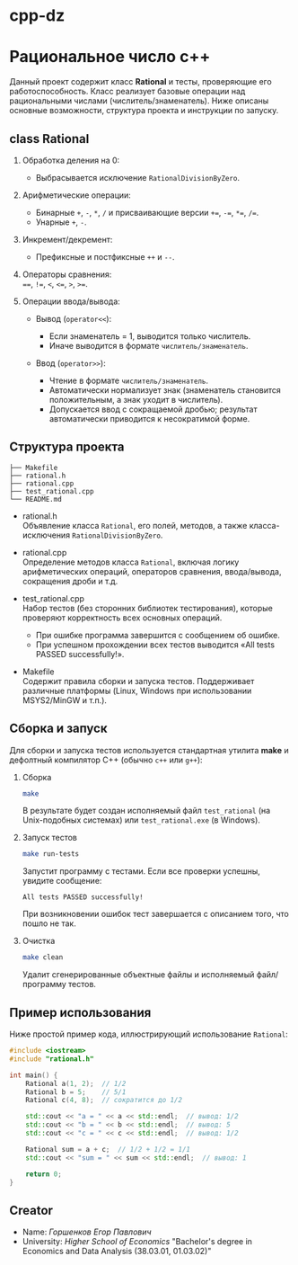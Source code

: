 # cpp-dz

# Рациональное число с++ 

Данный проект содержит класс **Rational** и тесты, проверяющие его работоспособность. Класс реализует базовые операции над рациональными числами (числитель/знаменатель). Ниже описаны основные возможности, структура проекта и инструкции по запуску.


## class Rational

1. Обработка деления на 0:
   - Выбрасывается исключение `RationalDivisionByZero`.

2. Арифметические операции:
   - Бинарные `+`, `-`, `*`, `/` и присваивающие версии `+=`, `-=`, `*=`, `/=`.
   - Унарные `+`, `-`.

3. Инкремент/декремент:
   - Префиксные и постфиксные `++` и `--`.

4. Операторы сравнения:  
   `==`, `!=`, `<`, `<=`, `>`, `>=`.

5. Операции ввода/вывода:
   - Вывод (`operator<<`):  
     - Если знаменатель = 1, выводится только числитель.  
     - Иначе выводится в формате `числитель/знаменатель`.

   - Ввод (`operator>>`):  
     - Чтение в формате `числитель/знаменатель`.  
     - Автоматически нормализует знак (знаменатель становится положительным, а знак уходит в числитель).  
     - Допускается ввод с сокращаемой дробью; результат автоматически приводится к несократимой форме.

## Структура проекта

```
├── Makefile
├── rational.h
├── rational.cpp
├── test_rational.cpp
└── README.md
```

- rational.h  
  Объявление класса `Rational`, его полей, методов, а также класса-исключения `RationalDivisionByZero`.

- rational.cpp  
  Определение методов класса `Rational`, включая логику арифметических операций, операторов сравнения, ввода/вывода, сокращения дроби и т.д.

- test_rational.cpp  
  Набор тестов (без сторонних библиотек тестирования), которые проверяют корректность всех основных операций.  
  - При ошибке программа завершится с сообщением об ошибке.  
  - При успешном прохождении всех тестов выводится «All tests PASSED successfully!».

- Makefile  
  Содержит правила сборки и запуска тестов. Поддерживает различные платформы (Linux, Windows при использовании MSYS2/MinGW и т.п.).

## Сборка и запуск

Для сборки и запуска тестов используется стандартная утилита **make** и дефолтный компилятор C++ (обычно `c++` или `g++`):

1. Сборка  
   ```bash
   make
   ```
   В результате будет создан исполняемый файл `test_rational` (на Unix-подобных системах) или `test_rational.exe` (в Windows).

2. Запуск тестов  
   ```bash
   make run-tests
   ```
   Запустит программу с тестами. Если все проверки успешны, увидите сообщение:
   ```
   All tests PASSED successfully!
   ```
   При возникновении ошибок тест завершается с описанием того, что пошло не так.

3. Очистка  
   ```bash
   make clean
   ```
   Удалит сгенерированные объектные файлы и исполняемый файл/программу тестов.

## Пример использования

Ниже простой пример кода, иллюстрирующий использование `Rational`:

```cpp
#include <iostream>
#include "rational.h"

int main() {
    Rational a(1, 2);  // 1/2
    Rational b = 5;    // 5/1 
    Rational c(4, 8);  // сократится до 1/2

    std::cout << "a = " << a << std::endl;  // вывод: 1/2
    std::cout << "b = " << b << std::endl;  // вывод: 5
    std::cout << "c = " << c << std::endl;  // вывод: 1/2

    Rational sum = a + c;  // 1/2 + 1/2 = 1/1
    std::cout << "sum = " << sum << std::endl;  // вывод: 1

    return 0;
}
```

## Creator 

- Name: _Горшенков Егор Павлович_
- University: _Higher School of Economics_ "Bachelor's degree in Economics and Data Analysis (38.03.01, 01.03.02)"

